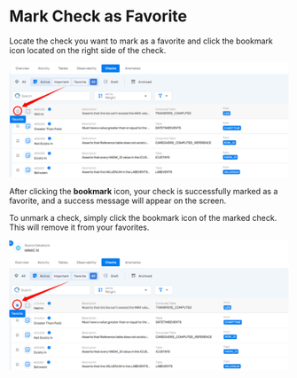 # Mark Check as Favorite

Locate the check you want to mark as a favorite and click the bookmark icon located on the right side of the check.

![mark-fav](../assets/datastore-checks/check-favorite/mark-fav-light-75.png)

After clicking the **bookmark** icon, your check is successfully marked as a favorite, and a success message will appear on the screen.

To unmark a check, simply click the bookmark icon of the marked check. This will remove it from your favorites.

![remove-fav](../assets/datastore-checks/check-favorite/remove-fav-light-77.png)